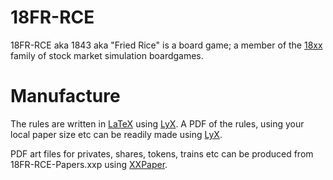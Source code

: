 18FR-RCE
========

18FR-RCE aka 1843 aka "Fried Rice" is a board game; a member of the
[18xx](http://en.wikipedia.org/wiki/18XX) family of stock market
simulation boardgames.

Manufacture
===========

The rules are written in [LaTeX](http://www.latex-project.org/) using 
[LyX](http://lyx.org).  A PDF of the rules, using your local paper size 
etc can be readily made using [LyX](http://lyx.org).

PDF art files for privates, shares, tokens, trains etc can be produced from
18FR-RCE-Papers.xxp using [XXPaper](https://github.com/clearclaw/xxpaper).
